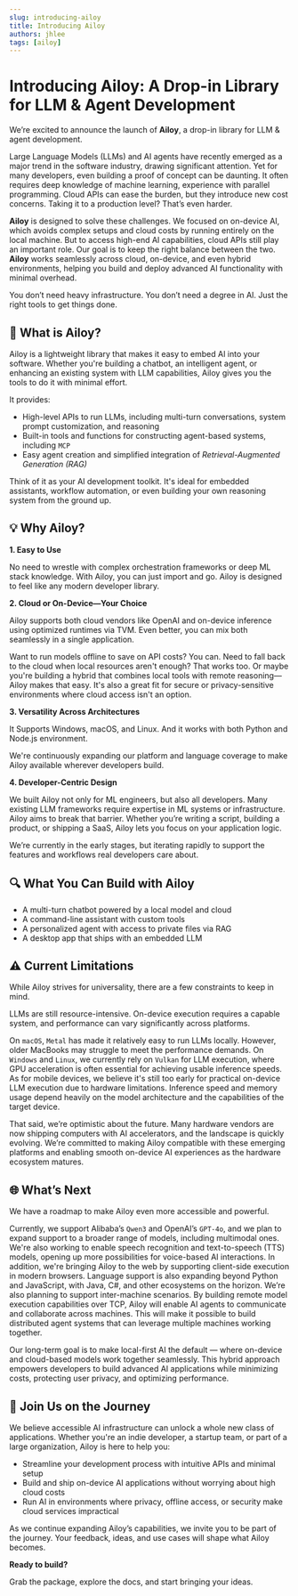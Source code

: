 ```yaml
---
slug: introducing-ailoy
title: Introducing Ailoy
authors: jhlee
tags: [ailoy]
---
```


# Introducing Ailoy: A Drop-in Library for LLM & Agent Development

We’re excited to announce the launch of **Ailoy**, a drop-in library for LLM & agent development.

Large Language Models (LLMs) and AI agents have recently emerged as a major trend in the software industry, drawing significant attention.
Yet for many developers, even building a proof of concept can be daunting.
It often requires deep knowledge of machine learning, experience with parallel programming.
Cloud APIs can ease the burden, but they introduce new cost concerns.
Taking it to a production level? That’s even harder.

<!-- truncate -->

**Ailoy** is designed to solve these challenges.
We focused on on-device AI, which avoids complex setups and cloud costs by running entirely on the local machine.
But to access high-end AI capabilities, cloud APIs still play an important role.
Our goal is to keep the right balance between the two.
**Ailoy** works seamlessly across cloud, on-device, and even hybrid environments, helping you build and deploy advanced AI functionality with minimal overhead.

You don’t need heavy infrastructure. You don’t need a degree in AI. Just the right tools to get things done.

## 🚀 What is Ailoy?

Ailoy is a lightweight library that makes it easy to embed AI into your software.
Whether you're building a chatbot, an intelligent agent, or enhancing an existing system with LLM capabilities, Ailoy gives you the tools to do it with minimal effort.

It provides:

- High-level APIs to run LLMs, including multi-turn conversations, system prompt customization, and reasoning
- Built-in tools and functions for constructing agent-based systems, including `MCP`
- Easy agent creation and simplified integration of *Retrieval-Augmented Generation (RAG)*

Think of it as your AI development toolkit.
It's ideal for embedded assistants, workflow automation, or even building your own reasoning system from the ground up.

## 💡 Why Ailoy?

**1. Easy to Use**

No need to wrestle with complex orchestration frameworks or deep ML stack knowledge. With Ailoy, you can just import and go.
Ailoy is designed to feel like any modern developer library.

**2. Cloud or On-Device—Your Choice**

Ailoy supports both cloud vendors like OpenAI and on-device inference using optimized runtimes via TVM.
Even better, you can mix both seamlessly in a single application.

Want to run models offline to save on API costs? You can.
Need to fall back to the cloud when local resources aren't enough? That works too.
Or maybe you're building a hybrid that combines local tools with remote reasoning—Ailoy makes that easy.
It's also a great fit for secure or privacy-sensitive environments where cloud access isn't an option.

**3. Versatility Across Architectures**

It Supports Windows, macOS, and Linux.
And it works with both Python and Node.js environment.

We're continuously expanding our platform and language coverage to make Ailoy available wherever developers build.

**4. Developer-Centric Design**

We built Ailoy not only for ML engineers, but also all developers.
Many existing LLM frameworks require expertise in ML systems or infrastructure.
Ailoy aims to break that barrier.
Whether you’re writing a script, building a product, or shipping a SaaS, Ailoy lets you focus on your application logic.

We’re currently in the early stages, but iterating rapidly to support the features and workflows real developers care about.

## 🔍 What You Can Build with Ailoy

- A multi-turn chatbot powered by a local model and cloud
- A command-line assistant with custom tools
- A personalized agent with access to private files via RAG
- A desktop app that ships with an embedded LLM

## ⚠️ Current Limitations

While Ailoy strives for universality, there are a few constraints to keep in mind.

LLMs are still resource-intensive.
On-device execution requires a capable system, and performance can vary significantly across platforms.

On `macOS`, `Metal` has made it relatively easy to run LLMs locally.
However, older MacBooks may struggle to meet the performance demands.
On `Windows` and `Linux`, we currently rely on `Vulkan` for LLM execution, where GPU acceleration is often essential for achieving usable inference speeds.
As for mobile devices, we believe it's still too early for practical on-device LLM execution due to hardware limitations.
Inference speed and memory usage depend heavily on the model architecture and the capabilities of the target device.

That said, we’re optimistic about the future.
Many hardware vendors are now shipping computers with AI accelerators, and the landscape is quickly evolving.
We’re committed to making Ailoy compatible with these emerging platforms and enabling smooth on-device AI experiences as the hardware ecosystem matures.

## 🌐 What’s Next

We have a roadmap to make Ailoy even more accessible and powerful.

Currently, we support Alibaba’s `Qwen3` and OpenAI’s `GPT-4o`, and we plan to expand support to a broader range of models, including multimodal ones. 
We're also working to enable speech recognition and text-to-speech (TTS) models, opening up more possibilities for voice-based AI interactions.
In addition, we're bringing Ailoy to the web by supporting client-side execution in modern browsers.
Language support is also expanding beyond Python and JavaScript, with Java, C#, and other ecosystems on the horizon.
We’re also planning to support inter-machine scenarios.
By building remote model execution capabilities over TCP, Ailoy will enable AI agents to communicate and collaborate across machines.
This will make it possible to build distributed agent systems that can leverage multiple machines working together.

Our long-term goal is to make local-first AI the default — where on-device and cloud-based models work together seamlessly.
This hybrid approach empowers developers to build advanced AI applications while minimizing costs, protecting user privacy, and optimizing performance.

## 🤝 Join Us on the Journey

We believe accessible AI infrastructure can unlock a whole new class of applications.
Whether you're an indie developer, a startup team, or part of a large organization, Ailoy is here to help you:

- Streamline your development process with intuitive APIs and minimal setup
- Build and ship on-device AI applications without worrying about high cloud costs
- Run AI in environments where privacy, offline access, or security make cloud services impractical

As we continue expanding Ailoy’s capabilities, we invite you to be part of the journey.
Your feedback, ideas, and use cases will shape what Ailoy becomes.

**Ready to build?**

Grab the package, explore the docs, and start bringing your ideas.
